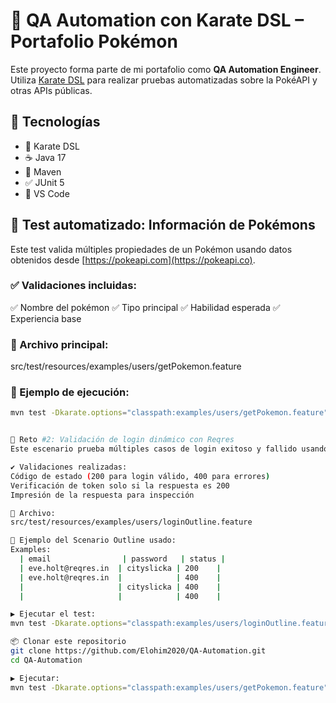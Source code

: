 # 🚀 QA Automation con Karate DSL – Portafolio Pokémon

Este proyecto forma parte de mi portafolio como **QA Automation Engineer**. Utiliza [Karate DSL](https://github.com/karatelabs/karate) para realizar pruebas automatizadas sobre la PokéAPI y otras APIs públicas.

## 🧰 Tecnologías
- 🥋 Karate DSL
- ☕ Java 17
- 🚀 Maven
- ✅ JUnit 5
- 🧠 VS Code

## 🧪 Test automatizado: Información de Pokémons

Este test valida múltiples propiedades de un Pokémon usando datos obtenidos desde [https://pokeapi.com](https://pokeapi.co).

### ✅ Validaciones incluidas:
✅ Nombre del pokémon
✅ Tipo principal
✅ Habilidad esperada
✅ Experiencia base


### 📁 Archivo principal:
src/test/resources/examples/users/getPokemon.feature

### 🧪 Ejemplo de ejecución:
```bash
mvn test -Dkarate.options="classpath:examples/users/getPokemon.feature"


🧪 Reto #2: Validación de login dinámico con Reqres
Este escenario prueba múltiples casos de login exitoso y fallido usando la API pública de https://reqres.in/api/login.

✔️ Validaciones realizadas:
Código de estado (200 para login válido, 400 para errores)
Verificación de token solo si la respuesta es 200
Impresión de la respuesta para inspección

📁 Archivo:
src/test/resources/examples/users/loginOutline.feature

📄 Ejemplo del Scenario Outline usado:
Examples:
  | email                | password   | status |
  | eve.holt@reqres.in  | cityslicka | 200    |
  | eve.holt@reqres.in  |            | 400    |
  |                     | cityslicka | 400    |
  |                     |            | 400    |

▶️ Ejecutar el test:
mvn test -Dkarate.options="classpath:examples/users/loginOutline.feature"

📦 Clonar este repositorio
git clone https://github.com/Elohim2020/QA-Automation.git
cd QA-Automation

▶️ Ejecutar:
mvn test -Dkarate.options="classpath:examples/users/getPokemon.feature"

